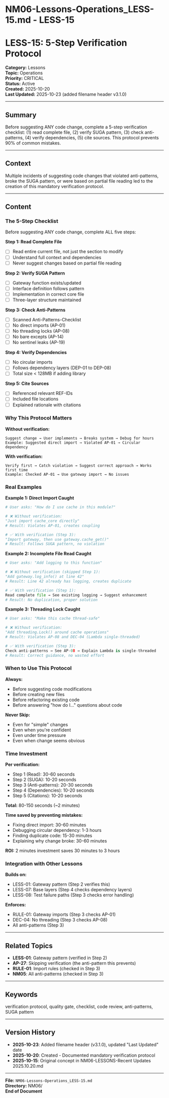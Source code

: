 # NM06-Lessons-Operations_LESS-15.md - LESS-15

# LESS-15: 5-Step Verification Protocol

**Category:** Lessons  
**Topic:** Operations  
**Priority:** CRITICAL  
**Status:** Active  
**Created:** 2025-10-20  
**Last Updated:** 2025-10-23 (added filename header v3.1.0)

---

## Summary

Before suggesting ANY code change, complete a 5-step verification checklist: (1) read complete file, (2) verify SUGA pattern, (3) check anti-patterns, (4) verify dependencies, (5) cite sources. This protocol prevents 90% of common mistakes.

---

## Context

Multiple incidents of suggesting code changes that violated anti-patterns, broke the SUGA pattern, or were based on partial file reading led to the creation of this mandatory verification protocol.

---

## Content

### The 5-Step Checklist

Before suggesting ANY code change, complete ALL five steps:

**Step 1: Read Complete File**
- ☐ Read entire current file, not just the section to modify
- ☐ Understand full context and dependencies
- ☐ Never suggest changes based on partial file reading

**Step 2: Verify SUGA Pattern**
- ☐ Gateway function exists/updated
- ☐ Interface definition follows pattern
- ☐ Implementation in correct core file
- ☐ Three-layer structure maintained

**Step 3: Check Anti-Patterns**
- ☐ Scanned Anti-Patterns-Checklist
- ☐ No direct imports (AP-01)
- ☐ No threading locks (AP-08)
- ☐ No bare excepts (AP-14)
- ☐ No sentinel leaks (AP-19)

**Step 4: Verify Dependencies**
- ☐ No circular imports
- ☐ Follows dependency layers (DEP-01 to DEP-08)
- ☐ Total size < 128MB if adding library

**Step 5: Cite Sources**
- ☐ Referenced relevant REF-IDs
- ☐ Included file locations
- ☐ Explained rationale with citations

### Why This Protocol Matters

**Without verification:**
```
Suggest change → User implements → Breaks system → Debug for hours
Example: Suggested direct import → Violated AP-01 → Circular dependency
```

**With verification:**
```
Verify first → Catch violation → Suggest correct approach → Works first time
Example: Checked AP-01 → Use gateway import → No issues
```

### Real Examples

**Example 1: Direct Import Caught**
```python
# User asks: "How do I use cache in this module?"

# ❌ Without verification:
"Just import cache_core directly"
# Result: Violates AP-01, creates coupling

# ✅ With verification (Step 3):
"Import gateway, then use gateway.cache_get()"
# Result: Follows SUGA pattern, no violation
```

**Example 2: Incomplete File Read Caught**
```python
# User asks: "Add logging to this function"

# ❌ Without verification (skipped Step 1):
"Add gateway.log_info() at line 42"
# Result: Line 42 already has logging, creates duplicate

# ✅ With verification (Step 1):
Read complete file → See existing logging → Suggest enhancement
# Result: No duplication, proper solution
```

**Example 3: Threading Lock Caught**
```python
# User asks: "Make this cache thread-safe"

# ❌ Without verification:
"Add threading.Lock() around cache operations"
# Result: Violates AP-08 and DEC-04 (Lambda single-threaded)

# ✅ With verification (Step 3):
Check anti-patterns → See AP-08 → Explain Lambda is single-threaded
# Result: Correct guidance, no wasted effort
```

### When to Use This Protocol

**Always:**
- Before suggesting code modifications
- Before creating new files
- Before refactoring existing code
- Before answering "how do I..." questions about code

**Never Skip:**
- Even for "simple" changes
- Even when you're confident
- Even under time pressure
- Even when change seems obvious

### Time Investment

**Per verification:**
- Step 1 (Read): 30-60 seconds
- Step 2 (SUGA): 10-20 seconds
- Step 3 (Anti-patterns): 20-30 seconds
- Step 4 (Dependencies): 10-20 seconds
- Step 5 (Citations): 10-20 seconds

**Total:** 80-150 seconds (~2 minutes)

**Time saved by preventing mistakes:**
- Fixing direct import: 30-60 minutes
- Debugging circular dependency: 1-3 hours
- Finding duplicate code: 15-30 minutes
- Explaining why change broke: 30-60 minutes

**ROI:** 2 minutes investment saves 30 minutes to 3 hours

### Integration with Other Lessons

**Builds on:**
- LESS-01: Gateway pattern (Step 2 verifies this)
- LESS-07: Base layers (Step 4 checks dependency layers)
- LESS-08: Test failure paths (Step 3 checks error handling)

**Enforces:**
- RULE-01: Gateway imports (Step 3 checks AP-01)
- DEC-04: No threading (Step 3 checks AP-08)
- All anti-patterns (Step 3)

---

## Related Topics

- **LESS-01**: Gateway pattern (verified in Step 2)
- **AP-27**: Skipping verification (the anti-pattern this prevents)
- **RULE-01**: Import rules (checked in Step 3)
- **NM05**: All anti-patterns (checked in Step 3)

---

## Keywords

verification protocol, quality gate, checklist, code review, anti-patterns, SUGA pattern

---

## Version History

- **2025-10-23**: Added filename header (v3.1.0), updated "Last Updated" date
- **2025-10-20**: Created - Documented mandatory verification protocol
- **2025-10-15**: Original concept in NM06-LESSONS-Recent Updates 2025.10.20.md

---

**File:** `NM06-Lessons-Operations_LESS-15.md`  
**Directory:** NM06/  
**End of Document**
